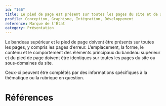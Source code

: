 ```yaml
---
id: "166"
title: Le pied de page est présent sur toutes les pages du site et de ses sous-domaines, y compris les pages d'erreur, de manière cohérente dans son contenu, sa présentation et son comportement.
profile: Conception, Graphisme, Intégration, Développement
reference: Marque de l’État
category: Présentation
---
```


Le bandeau supérieur et le pied de page doivent être présents sur toutes les pages, y compris les pages d’erreur. L’emplacement, la forme, le contenu et le comportement des éléments principaux du bandeau supérieur et du pied de page doivent être identiques sur toutes les pages du site ou sous-domaines du site.

Ceux-ci peuvent être complétés par des informations spécifiques à la thématique ou la rubrique en question.

# Références

